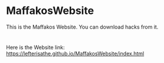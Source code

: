 # MaffakosWebsite
This is the Maffakos Website. You can download hacks from it.
#
Here is the Website link: https://lefterisathe.github.io/MaffakosWebsite/index.html
